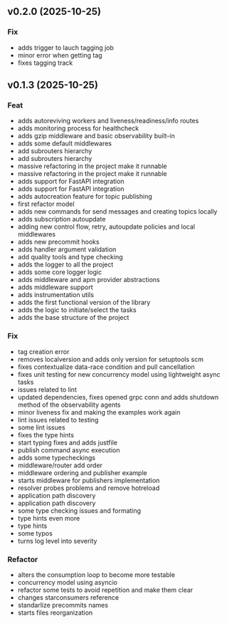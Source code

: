 ## v0.2.0 (2025-10-25)

### Fix

- adds trigger to lauch tagging job
- minor error when getting tag
- fixes tagging track

## v0.1.3 (2025-10-25)

### Feat

- adds autoreviving workers and liveness/readiness/info routes
- adds monitoring process for healthcheck
- adds gzip middleware and basic observability built-in
- adds some default middlewares
- add subrouters hierarchy
- add subrouters hierarchy
- massive refactoring in the project make it runnable
- massive refactoring in the project make it runnable
- adds support for FastAPI integration
- adds support for FastAPI integration
- adds autocreation feature for topic publishing
- first refactor model
- adds new commands for send messages and creating topics locally
- adds subscription autoupdate
- adding new control flow, retry, autoupdate policies and local middlewares
- adds new precommit hooks
- adds handler argument validation
- add quality tools and type checking
- adds the logger to all the project
- adds some core logger logic
- adds middleware and apm provider abstractions
- adds middleware support
- adds instrumentation utils
- adds the first functional version of the library
- adds the logic to initiate/select the tasks
- adds the base structure of the project

### Fix

- tag creation error
- removes localversion and adds only version for setuptools scm
- fixes contextualize data-race condition and pull cancellation
- fixes unit testing for new concurrency model using lightweight async tasks
- issues related to lint
- updated dependencies, fixes opened grpc conn and adds shutdown method of the observability agents
- minor liveness fix and making the examples work again
- lint issues related to testing
- some lint issues
- fixes the type hints
- start typing fixes and adds justfile
- publish command async execution
- adds some typecheckings
- middleware/router add order
- middleware ordering and publisher example
- starts middleware for publishers implementation
- resolver probes problems and remove hotreload
- application path discovery
- application path discovery
- some type checking issues and formating
- type hints even more
- type hints
- some typos
- turns log level into severity

### Refactor

- alters the consumption loop to become more testable
- concurrency model using asyncio
- refactor some tests to avoid repetition and make them clear
- changes starconsumers reference
- standarlize precommits names
- starts files reorganization
